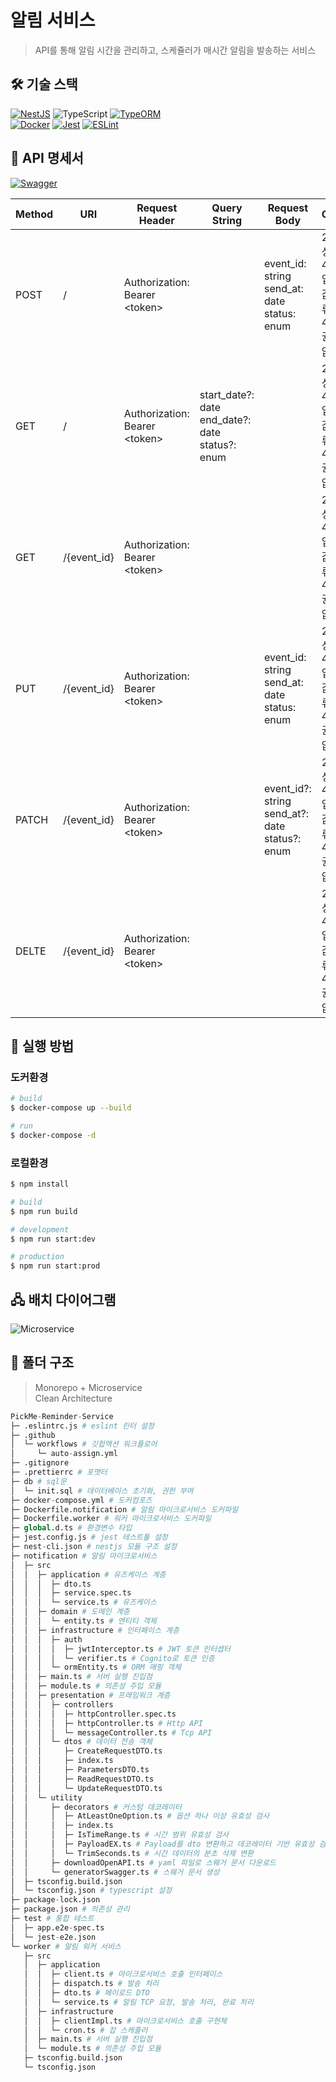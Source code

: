 # 알림 서비스

> API를 통해 알림 시간을 관리하고, 스케쥴러가 매시간 알림을 발송하는 서비스

## 🛠️ 기술 스택

[![NestJS](https://img.shields.io/badge/NestJS-E0234E?style=flat&logo=nestjs&logoColor=white)](https://nestjs.com/)
![TypeScript](https://img.shields.io/badge/TypeScript-3178C6?style=flat&logo=javascript&logoColor=white)
[![TypeORM](https://img.shields.io/badge/TypeORM-FE0803?style=flat&logo=typeorm&logoColor=white)](https://typeorm.io/)  
[![Docker](https://img.shields.io/badge/Docker-2496ED?style=flat&logo=Docker&logoColor=white)](https://eslint.org/)
[![Jest](https://img.shields.io/badge/Jest-C21325?style=flat&logo=jest&logoColor=white)](https://jestjs.io/)
[![ESLint](https://img.shields.io/badge/ESLint-4B32C3?style=flat&logo=eslint&logoColor=white)](https://eslint.org/)

## 📄 API 명세서

[![Swagger](https://img.shields.io/badge/Swagger-Green?style=flat&logo=swagger&logoColor=white)](https://daily1hour.github.io/PickMe-Reminder-Service/)

| Method | URI         | Request Header                     | Query String                                              | Request Body                                             | Code                                                |
| ------ | ----------- | ---------------------------------- | --------------------------------------------------------- | -------------------------------------------------------- | --------------------------------------------------- |
| POST   | /           | Authorization:<br> Bearer \<token> |                                                           | event_id: string <br> send_at: date <br> status: enum    | 201: 성공 <br> 400: 입력값 오류 <br> 401: 권한 없음 |
| GET    | /           | Authorization:<br> Bearer \<token> | start_date?: date <br> end_date?: date <br> status?: enum |                                                          | 200: 성공 <br> 400: 입력값 오류 <br> 401: 권한 없음 |
| GET    | /{event_id} | Authorization:<br> Bearer \<token> |                                                           |                                                          | 200: 성공 <br> 400: 입력값 오류 <br> 401: 권한 없음 |
| PUT    | /{event_id} | Authorization:<br> Bearer \<token> |                                                           | event_id: string <br> send_at: date <br> status: enum    | 200: 성공 <br> 400: 입력값 오류 <br> 401: 권한 없음 |
| PATCH  | /{event_id} | Authorization:<br> Bearer \<token> |                                                           | event_id?: string <br> send_at?: date <br> status?: enum | 200: 성공 <br> 400: 입력값 오류 <br> 401: 권한 없음 |
| DELTE  | /{event_id} | Authorization:<br> Bearer \<token> |                                                           |                                                          | 200: 성공 <br> 400: 입력값 오류 <br> 401: 권한 없음 |

## 🚀 실행 방법

### 도커환경

```sh
# build
$ docker-compose up --build

# run
$ docker-compose -d
```

### 로컬환경

```sh
$ npm install

# build
$ npm run build

# development
$ npm run start:dev

# production
$ npm run start:prod
```

## 🖧 배치 다이어그램

![Microservice](https://github.com/user-attachments/assets/77d87e4a-f2f8-457b-9da6-5f015406d97c)

## 📂 폴더 구조

> Monorepo + Microservice  
> Clean Architecture

```python
PickMe-Reminder-Service
├─ .eslintrc.js # eslint 린터 설정
├─ .github
│  └─ workflows # 깃헙액션 워크플로어
│     └─ auto-assign.yml
├─ .gitignore
├─ .prettierrc # 포맷터
├─ db # sql문
│  └─ init.sql # 데이터베이스 초기화, 권한 부여
├─ docker-compose.yml # 도커컴포즈
├─ Dockerfile.notification # 알림 마이크로서비스 도커파일
├─ Dockerfile.worker # 워커 마이크로서비스 도커파일
├─ global.d.ts # 환경변수 타입
├─ jest.config.js # jest 테스트툴 설정
├─ nest-cli.json # nestjs 모듈 구조 설정
├─ notification # 알림 마이크로서비스
│  ├─ src
│  │  ├─ application # 유즈케이스 계층
│  │  │  ├─ dto.ts
│  │  │  ├─ service.spec.ts
│  │  │  └─ service.ts # 유즈케이스
│  │  ├─ domain # 도메인 계층
│  │  │  └─ entity.ts # 엔티티 객체
│  │  ├─ infrastructure # 인터페이스 계층
│  │  │  ├─ auth
│  │  │  │  ├─ jwtInterceptor.ts # JWT 토큰 인터셉터
│  │  │  │  └─ verifier.ts # Cognito로 토큰 인증
│  │  │  └─ ormEntity.ts # ORM 매핑 객체
│  │  ├─ main.ts # 서버 실행 진입점
│  │  ├─ module.ts # 의존성 주입 모듈
│  │  ├─ presentation # 프레임워크 계층
│  │  │  ├─ controllers
│  │  │  │  ├─ httpController.spec.ts
│  │  │  │  ├─ httpController.ts # Http API
│  │  │  │  └─ messageController.ts # Tcp API
│  │  │  └─ dtos # 데이터 전송 객체
│  │  │     ├─ CreateRequestDTO.ts
│  │  │     ├─ index.ts
│  │  │     ├─ ParametersDTO.ts
│  │  │     ├─ ReadRequestDTO.ts
│  │  │     └─ UpdateRequestDTO.ts
│  │  └─ utility
│  │     ├─ decorators # 커스텀 데코레이터
│  │     │  ├─ AtLeastOneOption.ts # 옵션 하나 이상 유효성 검사
│  │     │  ├─ index.ts
│  │     │  ├─ IsTimeRange.ts # 시간 범위 유효성 검사
│  │     │  ├─ PayloadEX.ts # Payload를 dto 변환하고 데코레이터 기반 유효성 검사
│  │     │  └─ TrimSeconds.ts # 시간 데이터의 분초 삭제 변환
│  │     ├─ downloadOpenAPI.ts # yaml 파일로 스웨거 문서 다운로드
│  │     └─ generatorSwagger.ts # 스웨거 문서 생성
│  ├─ tsconfig.build.json
│  └─ tsconfig.json # typescript 설정
├─ package-lock.json
├─ package.json # 의존성 관리
├─ test # 통합 테스트
│  ├─ app.e2e-spec.ts
│  └─ jest-e2e.json
└─ worker # 알림 워커 서비스
   ├─ src
   │  ├─ application
   │  │  ├─ client.ts # 마이크로서비스 호출 인터페이스
   │  │  ├─ dispatch.ts # 발송 처리
   │  │  ├─ dto.ts # 페이로드 DTO
   │  │  └─ service.ts # 알림 TCP 요청, 발송 처리, 완료 처리
   │  ├─ infrastructure
   │  │  ├─ clientImpl.ts # 마이크로서비스 호출 구현체
   │  │  └─ cron.ts # 잡 스케줄러
   │  ├─ main.ts # 서버 실행 진입점
   │  └─ module.ts # 의존성 주입 모듈
   ├─ tsconfig.build.json
   └─ tsconfig.json
```
